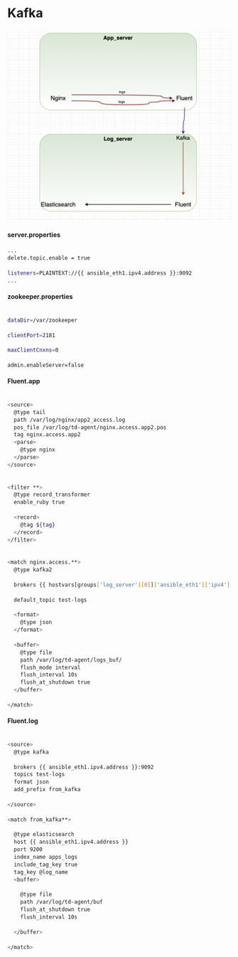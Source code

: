 # Kafka


![kafka.scheme](https://github.com/DevEnv-94/Logs/blob/master/Kafka/images/scheme.png)


#### server.properties
```bash
...
delete.topic.enable = true

listeners=PLAINTEXT://{{ ansible_eth1.ipv4.address }}:9092
...

```

#### zookeeper.properties
```bash

dataDir=/var/zookeeper

clientPort=2181

maxClientCnxns=0

admin.enableServer=false

```




#### Fluent.app
```bash

<source>
  @type tail
  path /var/log/nginx/app2_access.log
  pos_file /var/log/td-agent/nginx.access.app2.pos
  tag nginx.access.app2
  <parse>
    @type nginx
  </parse>
</source>


<filter **>
  @type record_transformer
  enable_ruby true

  <record>
    @tag ${tag}
  </record>
</filter>


<match nginx.access.**>
  @type kafka2

  brokers {{ hostvars[groups['log_server'][0]]['ansible_eth1']['ipv4']['address'] }}:9092

  default_topic test-logs

  <format>
    @type json
  </format>

  <buffer>
    @type file
    path /var/log/td-agent/logs_buf/
    flush_mode interval
    flush_interval 10s
    flush_at_shutdown true  
  </buffer>

</match>

```


#### Fluent.log
```bash

<source>
  @type kafka

  brokers {{ ansible_eth1.ipv4.address }}:9092
  topics test-logs
  format json
  add_prefix from_kafka

</source>

<match from_kafka**>

  @type elasticsearch
  host {{ ansible_eth1.ipv4.address }}
  port 9200
  index_name apps_logs
  include_tag_key true
  tag_key @log_name
  <buffer>

    @type file
    path /var/log/td-agent/buf
    flush_at_shutdown true
    flush_interval 10s

  </buffer>

</match>

```